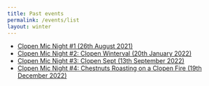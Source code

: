 ```yaml
---
title: Past events
permalink: /events/list
layout: winter
---
```


- [Clopen Mic Night #1 (26th August 2021)](2021-08-26.md)
- [Clopen Mic Night #2: Clopen Winterval (20th January 2022)](2022-01-20.md)
- [Clopen Mic Night #3: Clopen Sept (13th September 2022)](2022-09-13.md)
- [Clopen Mic Night #4: Chestnuts Roasting on a Clopen Fire (19th December 2022)](2023-12-19.md)
